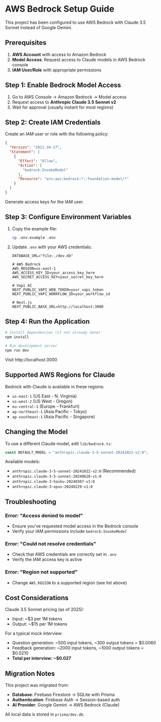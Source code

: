 # AWS Bedrock Setup Guide

This project has been configured to use AWS Bedrock with Claude 3.5 Sonnet instead of Google Gemini.

## Prerequisites

1. **AWS Account** with access to Amazon Bedrock
2. **Model Access**: Request access to Claude models in AWS Bedrock console
3. **IAM User/Role** with appropriate permissions

## Step 1: Enable Bedrock Model Access

1. Go to AWS Console → Amazon Bedrock → Model access
2. Request access to **Anthropic Claude 3.5 Sonnet v2**
3. Wait for approval (usually instant for most regions)

## Step 2: Create IAM Credentials

Create an IAM user or role with the following policy:

```json
{
  "Version": "2012-10-17",
  "Statement": [
    {
      "Effect": "Allow",
      "Action": [
        "bedrock:InvokeModel"
      ],
      "Resource": "arn:aws:bedrock:*::foundation-model/*"
    }
  ]
}
```

Generate access keys for the IAM user.

## Step 3: Configure Environment Variables

1. Copy the example file:
   ```bash
   cp .env.example .env
   ```

2. Update `.env` with your AWS credentials:
   ```env
   DATABASE_URL="file:./dev.db"

   # AWS Bedrock
   AWS_REGION=us-east-1
   AWS_ACCESS_KEY_ID=your_access_key_here
   AWS_SECRET_ACCESS_KEY=your_secret_key_here

   # Vapi AI
   NEXT_PUBLIC_VAPI_WEB_TOKEN=your_vapi_token
   NEXT_PUBLIC_VAPI_WORKFLOW_ID=your_workflow_id

   # Next.js
   NEXT_PUBLIC_BASE_URL=http://localhost:3000
   ```

## Step 4: Run the Application

```bash
# Install dependencies (if not already done)
npm install

# Run development server
npm run dev
```

Visit http://localhost:3000

## Supported AWS Regions for Claude

Bedrock with Claude is available in these regions:
- `us-east-1` (US East - N. Virginia)
- `us-west-2` (US West - Oregon)
- `eu-central-1` (Europe - Frankfurt)
- `ap-northeast-1` (Asia Pacific - Tokyo)
- `ap-southeast-1` (Asia Pacific - Singapore)

## Changing the Model

To use a different Claude model, edit `lib/bedrock.ts`:

```typescript
const DEFAULT_MODEL = "anthropic.claude-3-5-sonnet-20241022-v2:0";
```

Available models:
- `anthropic.claude-3-5-sonnet-20241022-v2:0` (Recommended)
- `anthropic.claude-3-5-sonnet-20240620-v1:0`
- `anthropic.claude-3-haiku-20240307-v1:0`
- `anthropic.claude-3-opus-20240229-v1:0`

## Troubleshooting

### Error: "Access denied to model"
- Ensure you've requested model access in the Bedrock console
- Verify your IAM permissions include `bedrock:InvokeModel`

### Error: "Could not resolve credentials"
- Check that AWS credentials are correctly set in `.env`
- Verify the IAM access key is active

### Error: "Region not supported"
- Change `AWS_REGION` to a supported region (see list above)

## Cost Considerations

Claude 3.5 Sonnet pricing (as of 2025):
- Input: ~$3 per 1M tokens
- Output: ~$15 per 1M tokens

For a typical mock interview:
- Question generation: ~500 input tokens, ~300 output tokens = $0.0060
- Feedback generation: ~2000 input tokens, ~1000 output tokens = $0.0210
- **Total per interview: ~$0.027**

## Migration Notes

This project was migrated from:
- **Database**: Firebase Firestore → SQLite with Prisma
- **Authentication**: Firebase Auth → Session-based auth
- **AI Provider**: Google Gemini → AWS Bedrock (Claude)

All local data is stored in `prisma/dev.db`.

